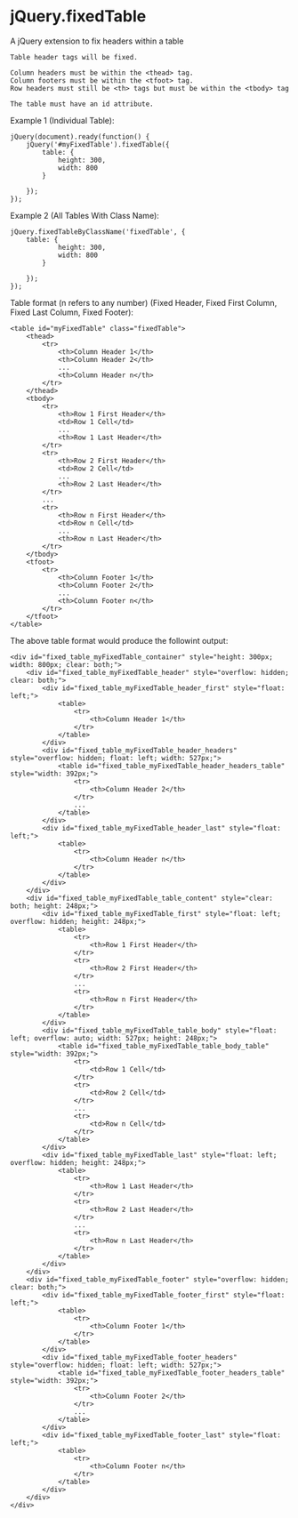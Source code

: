 jQuery.fixedTable
=================

A jQuery extension to fix headers within a table


    Table header tags will be fixed.
    
    Column headers must be within the <thead> tag.
    Column footers must be within the <tfoot> tag.
    Row headers must still be <th> tags but must be within the <tbody> tag
    
    The table must have an id attribute.


Example 1 (Individual Table):

    jQuery(document).ready(function() {
        jQuery('#myFixedTable').fixedTable({
            table: {
                height: 300,
                width: 800
            }
            
        });
    });
 
Example 2 (All Tables With Class Name):

    jQuery.fixedTableByClassName('fixedTable', {
        table: {
                height: 300,
                width: 800
            }
            
        });
    });

Table format (n refers to any number) (Fixed Header, Fixed First Column, Fixed Last Column, Fixed Footer):

    <table id="myFixedTable" class="fixedTable">
        <thead>
            <tr>
                <th>Column Header 1</th>
                <th>Column Header 2</th>
                ...
                <th>Column Header n</th>
            </tr>
        </thead>
        <tbody>
            <tr>
                <th>Row 1 First Header</th>
                <td>Row 1 Cell</td>
                ...
                <th>Row 1 Last Header</th>
            </tr>
            <tr>
                <th>Row 2 First Header</th>
                <td>Row 2 Cell</td>
                ...
                <th>Row 2 Last Header</th>
            </tr>
            ...
            <tr>
                <th>Row n First Header</th>
                <td>Row n Cell</td>
                ...
                <th>Row n Last Header</th>
            </tr>
        </tbody>
        <tfoot>
            <tr>
                <th>Column Footer 1</th>
                <th>Column Footer 2</th>
                ...
                <th>Column Footer n</th>
            </tr>
        </tfoot>
    </table>

The above table format would produce the followint output:

    <div id="fixed_table_myFixedTable_container" style="height: 300px; width: 800px; clear: both;">
        <div id="fixed_table_myFixedTable_header" style="overflow: hidden; clear: both;">
            <div id="fixed_table_myFixedTable_header_first" style="float: left;">
                <table>
                    <tr>
                        <th>Column Header 1</th>
                    </tr>
                </table>
            </div>
            <div id="fixed_table_myFixedTable_header_headers" style="overflow: hidden; float: left; width: 527px;">
                <table id="fixed_table_myFixedTable_header_headers_table" style="width: 392px;">
                    <tr>
                        <th>Column Header 2</th>
                    </tr>
                    ...
                </table>
            </div>
            <div id="fixed_table_myFixedTable_header_last" style="float: left;">
                <table>
                    <tr>
                        <th>Column Header n</th>
                    </tr>
                </table>
            </div>
        </div>
        <div id="fixed_table_myFixedTable_table_content" style="clear: both; height: 248px;">
            <div id="fixed_table_myFixedTable_first" style="float: left; overflow: hidden; height: 248px;">
                <table>
                    <tr>
                        <th>Row 1 First Header</th>
                    </tr>
                    <tr>
                        <th>Row 2 First Header</th>
                    </tr>
                    ...
                    <tr>
                        <th>Row n First Header</th>
                    </tr>
                </table>
            </div>
            <div id="fixed_table_myFixedTable_table_body" style="float: left; overflow: auto; width: 527px; height: 248px;">
                <table id="fixed_table_myFixedTable_table_body_table" style="width: 392px;">
                    <tr>
                        <td>Row 1 Cell</td>
                    </tr>
                    <tr>
                        <td>Row 2 Cell</td>
                    </tr>
                    ...
                    <tr>
                        <td>Row n Cell</td>
                    </tr>
                </table>
            </div>
            <div id="fixed_table_myFixedTable_last" style="float: left; overflow: hidden; height: 248px;">
                <table>
                    <tr>
                        <th>Row 1 Last Header</th>
                    </tr>
                    <tr>
                        <th>Row 2 Last Header</th>
                    </tr>
                    ...
                    <tr>
                        <th>Row n Last Header</th>
                    </tr>
                </table>
            </div>
        </div>
        <div id="fixed_table_myFixedTable_footer" style="overflow: hidden; clear: both;">
            <div id="fixed_table_myFixedTable_footer_first" style="float: left;">
                <table>
                    <tr>
                        <th>Column Footer 1</th>
                    </tr>
                </table>
            </div>
            <div id="fixed_table_myFixedTable_footer_headers" style="overflow: hidden; float: left; width: 527px;">
                <table id="fixed_table_myFixedTable_footer_headers_table" style="width: 392px;">
                    <tr>
                        <th>Column Footer 2</th>
                    </tr>
                    ...
                </table>
            </div>
            <div id="fixed_table_myFixedTable_footer_last" style="float: left;">
                <table>
                    <tr>
                        <th>Column Footer n</th>
                    </tr>
                </table>
            </div>
        </div>
    </div>
